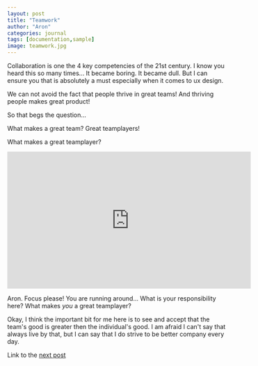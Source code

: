 ```yaml
---
layout: post
title: "Teamwork"
author: "Aron"
categories: journal
tags: [documentation,sample]
image: teamwork.jpg
---
```


Collaboration is one the 4 key competencies of the 21st century. I know you heard this so many times... It became boring. It became dull. But I can ensure you that is absolutely a must especially when it comes to ux design.

We can not avoid the fact that people thrive in great teams! And thriving people makes great product!

So that begs the question...

What makes a great team? Great teamplayers!

What makes a great teamplayer?

<iframe width="560" height="315" src="https://www.youtube.com/watch?v=Vyn_xLrtZaY" frameborder="0" allowfullscreen></iframe>

Aron. Focus please! You are running around... What is your responsibility here? What makes *you* a great teamplayer?

Okay, I think the important bit for me here is to see and accept that the team's good is greater then the individual's good. I am afraid I can't say that always live by that, but I can say that I do strive to be better company every day.

Link to the [next post](https://aronuxui.github.io/design)
